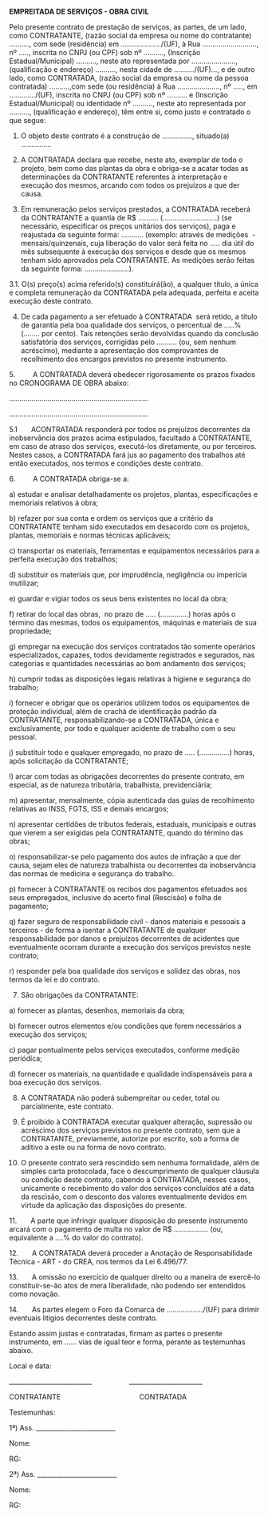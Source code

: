 **EMPREITADA DE SERVIÇOS - OBRA CIVIL**

Pelo presente contrato de prestação de serviços, as partes, de um lado, como CONTRATANTE, (razão social da empresa ou nome do contratante) .........., com sede (residência) em ..................../(UF), à Rua ..........................., nº ....., inscrita no CNPJ (ou CPF) sob nº .........., (Inscrição Estadual/Municipal) .........., neste ato representada por ......................,(qualificação e endereço) .........., nesta cidade de ........../(UF)..., e de outro lado, como CONTRATADA, (razão social da empresa ou nome da pessoa contratada) ..........,com sede (ou residência) à Rua ....................., nº ....., em ............./(UF), inscrita no CNPJ (ou CPF) sob nº .......... e (Inscrição Estadual/Municipal) ou identidade nº .........., neste ato representada por .........., (qualificação e endereço), têm entre si, como justo e contratado o que segue:

1. O objeto deste contrato é a construção de ..............., situado(a) ...............

2. A CONTRATADA declara que recebe, neste ato, exemplar de todo o projeto, bem como das plantas da obra e obriga-se a acatar todas as determinações da CONTRATANTE referentes à interpretação e execução dos mesmos, arcando com todos os prejuízos a que der causa.

3. Em remuneração pelos serviços prestados, a CONTRATADA receberá da CONTRATANTE a quantia de R$ .......... (...........................) (se necessário, especificar os preços unitários dos serviços), paga e reajustada da seguinte forma: ........... (exemplo: através de medições  - mensais/quinzenais, cuja liberação do valor será feita no ..... dia útil do mês subsequente à execução dos serviços e desde que os mesmos tenham sido aprovados pela CONTRATANTE. As medições serão feitas da seguinte forma: ......................).

3.1. O(s) preço(s) acima referido(s) constituirá(ão), a qualquer título, a única e completa remuneração da CONTRATADA pela adequada, perfeita e aceita execução deste contrato.

4. De cada pagamento a ser efetuado à CONTRATADA  será retido, a título de garantia pela boa qualidade dos serviços, o percentual de .....% (........ por cento). Tais retenções serão devolvidas quando da conclusão satisfatória dos serviços, corrigidas pelo .......... (ou, sem nenhum acréscimo), mediante a apresentação dos comprovantes de recolhimento dos encargos previstos no presente instrumento.

5.         A CONTRATADA deverá obedecer rigorosamente os prazos fixados no CRONOGRAMA DE OBRA abaixo:

.....................................................................

.....................................................................

5.1       ACONTRATADA responderá por todos os prejuízos decorrentes da inobservância dos prazos acima estipulados, facultado à CONTRATANTE, em caso de atraso dos serviços, executá-los diretamente, ou por terceiros. Nestes casos, a CONTRATADA fará jus ao pagamento dos trabalhos até então executados, nos termos e condições deste contrato.

6.         A CONTRATADA obriga-se a:

a) estudar e analisar detalhadamente os projetos, plantas, especificações e memoriais relativos à obra;

b) refazer por sua conta e ordem os serviços que a critério da CONTRATANTE tenham sido executados em desacordo com os projetos, plantas, memoriais e normas técnicas aplicáveis;

c) transportar os materiais, ferramentas e equipamentos necessários para a perfeita execução dos trabalhos;

d) substituir os materiais que, por imprudência, negligência ou imperícia inutilizar;

e) guardar e vigiar todos os seus bens existentes no local da obra;

f) retirar do local das obras,  no prazo de ..... (..............) horas após o término das mesmas, todos os equipamentos, máquinas e materiais de sua propriedade;

g) empregar na execução dos serviços contratados tão somente operários especializados, capazes, todos devidamente registrados e segurados, nas categorias e quantidades necessárias ao bom andamento dos serviços;

h) cumprir todas as disposições legais relativas à higiene e segurança do trabalho;

i) fornecer e obrigar que os operários utilizem todos os equipamentos de proteção individual, além de crachá de identificação padrão da CONTRATANTE, responsabilizando-se a CONTRATADA, única e exclusivamente, por todo e qualquer acidente de trabalho com o seu pessoal.

j) substituir todo e qualquer empregado, no prazo de ..... (...............) horas, após solicitação da CONTRATANTE;

l) arcar com todas as obrigações decorrentes do presente contrato, em especial, as de natureza tributária, trabalhista, previdenciária;

m) apresentar, mensalmente, cópia autenticada das guias de recolhimento relativas ao INSS, FGTS, ISS e demais encargos;

n) apresentar certidões de tributos federais, estaduais, municipais e outras que vierem a ser exigidas pela CONTRATANTE, quando do término das obras;

o) responsabilizar-se pelo pagamento dos autos de infração a que der causa, sejam eles de natureza trabalhista ou decorrentes da inobservância das normas de medicina e segurança do trabalho.

p) fornecer à CONTRATANTE os recibos dos pagamentos efetuados aos seus empregados, inclusive do acerto final (Rescisão) e folha de pagamento;

q) fazer seguro de responsabilidade civil - danos materiais e pessoais a terceiros - de forma a isentar a CONTRATANTE de qualquer responsabilidade por danos e prejuízos decorrentes de acidentes que eventualmente ocorram durante a execução dos serviços previstos neste contrato;

r) responder pela boa qualidade dos serviços e solidez das obras, nos termos da lei e do contrato.

7. São obrigações da CONTRATANTE:

a) fornecer as plantas, desenhos, memoriais da obra;

b) fornecer outros elementos e/ou condições que forem necessários a execução dos serviços;

c) pagar pontualmente pelos serviços executados, conforme medição periódica;

d) fornecer os materiais, na quantidade e qualidade indispensáveis para a boa execução dos serviços.

8. A CONTRATADA não poderá subempreitar ou ceder, total ou parcialmente, este contrato.

9. É proibido à CONTRATADA executar qualquer alteração, supressão ou acréscimo dos serviços previstos no presente contrato, sem que a CONTRATANTE, previamente, autorize por escrito, sob a forma de aditivo a este ou na forma de novo contrato.

10. O presente contrato será rescindido sem nenhuma formalidade, além de simples carta protocolada, face o descumprimento de qualquer cláusula ou condição deste contrato, cabendo à CONTRATADA, nesses casos, unicamente o recebimento do valor dos serviços concluídos até a data da rescisão, com o desconto dos valores eventualmente devidos em virtude da aplicação das disposições do presente.

11.       A parte que infringir qualquer disposição do presente instrumento arcará com o pagamento de multa no valor de R$ ................. (ou, equivalente a ....% do valor do contrato).

12.       A CONTRATADA deverá proceder a Anotação de Responsabilidade Técnica - ART - do CREA, nos termos da Lei 6.496/77.

13.       A omissão no exercício de qualquer direito ou a maneira de exercê-lo constituir-se-ão atos de mera liberalidade, não podendo ser entendidos como novação.

14.       As partes elegem o Foro da Comarca de ................../(UF) para dirimir eventuais litígios decorrentes deste contrato.

Estando assim justas e contratadas, firmam as partes o presente instrumento, em ...... vias de igual teor e forma, perante as testemunhas abaixo.

Local e data:

\_\_\_\_\_\_\_\_\_\_\_\_\_\_\_\_\_\_\_\_\_\_\_\_\_\_                   \_\_\_\_\_\_\_\_\_\_\_\_\_\_\_\_\_\_\_\_\_\_\_

CONTRATANTE                                        CONTRATADA

Testemunhas:

1ª) Ass. \_\_\_\_\_\_\_\_\_\_\_\_\_\_\_\_\_\_\_\_\_\_\_\_\_

Nome:

RG:

2ª) Ass. \_\_\_\_\_\_\_\_\_\_\_\_\_\_\_\_\_\_\_\_\_\_\_\_\_

Nome:

RG: